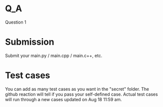 # Q_A
Question 1
# Submission
Submit your main.py / main.cpp / main.c++, etc.
# Test cases
You can add as many test cases as you want in the "secret" folder. The github reaction will tell if you pass your self-defined case.
Actual test cases will run through a new cases updated on Aug 18 11:59 am.
